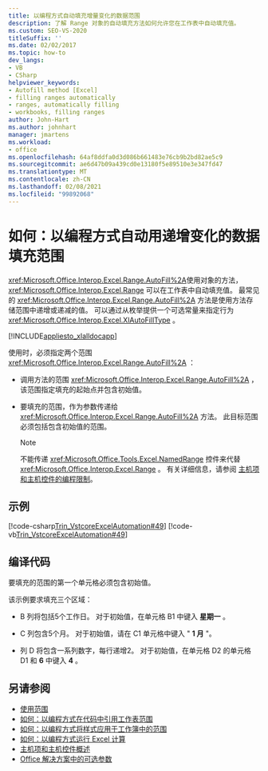 ```yaml
---
title: 以编程方式自动填充增量变化的数据范围
description: 了解 Range 对象的自动填充方法如何允许您在工作表中自动填充值。
ms.custom: SEO-VS-2020
titleSuffix: ''
ms.date: 02/02/2017
ms.topic: how-to
dev_langs:
- VB
- CSharp
helpviewer_keywords:
- Autofill method [Excel]
- filling ranges automatically
- ranges, automatically filling
- workbooks, filling ranges
author: John-Hart
ms.author: johnhart
manager: jmartens
ms.workload:
- office
ms.openlocfilehash: 64af8ddfa0d3d086b661483e76cb9b2bd82ae5c9
ms.sourcegitcommit: ae6d47b09a439cd0e13180f5e89510e3e347fd47
ms.translationtype: MT
ms.contentlocale: zh-CN
ms.lasthandoff: 02/08/2021
ms.locfileid: "99892068"
---
```

# <a name="how-to-programmatically-automatically-fill-ranges-with-incrementally-changing-data"></a>如何：以编程方式自动用递增变化的数据填充范围
  <xref:Microsoft.Office.Interop.Excel.Range.AutoFill%2A>使用对象的方法， <xref:Microsoft.Office.Interop.Excel.Range> 可以在工作表中自动填充值。 最常见的 <xref:Microsoft.Office.Interop.Excel.Range.AutoFill%2A> 方法是使用方法存储范围中递增或递减的值。 可以通过从枚举提供一个可选常量来指定行为 <xref:Microsoft.Office.Interop.Excel.XlAutoFillType> 。

 [!INCLUDE[appliesto_xlalldocapp](../vsto/includes/appliesto-xlalldocapp-md.md)]

 使用时，必须指定两个范围 <xref:Microsoft.Office.Interop.Excel.Range.AutoFill%2A> ：

- 调用方法的范围 <xref:Microsoft.Office.Interop.Excel.Range.AutoFill%2A> ，该范围指定填充的起始点并包含初始值。

- 要填充的范围，作为参数传递给 <xref:Microsoft.Office.Interop.Excel.Range.AutoFill%2A> 方法。 此目标范围必须包括包含初始值的范围。

    > [!NOTE]
    > 不能传递 <xref:Microsoft.Office.Tools.Excel.NamedRange> 控件来代替 <xref:Microsoft.Office.Interop.Excel.Range> 。 有关详细信息，请参阅 [主机项和主机控件的编程限制](../vsto/programmatic-limitations-of-host-items-and-host-controls.md)。

## <a name="example"></a>示例
 [!code-csharp[Trin_VstcoreExcelAutomation#49](../vsto/codesnippet/CSharp/Trin_VstcoreExcelAutomationCS/Sheet1.cs#49)]
 [!code-vb[Trin_VstcoreExcelAutomation#49](../vsto/codesnippet/VisualBasic/Trin_VstcoreExcelAutomation/Sheet1.vb#49)]

## <a name="compile-the-code"></a>编译代码
 要填充的范围的第一个单元格必须包含初始值。

 该示例要求填充三个区域：

- B 列将包括5个工作日。 对于初始值，在单元格 B1 中键入 **星期一** 。

- C 列包含5个月。 对于初始值，请在 C1 单元格中键入 " **1 月** "。

- 列 D 将包含一系列数字，每行递增2。 对于初始值，在单元格 D2 的单元格 D1 和 **6** 中键入 **4** 。

## <a name="see-also"></a>另请参阅
- [使用范围](../vsto/working-with-ranges.md)
- [如何：以编程方式在代码中引用工作表范围](../vsto/how-to-programmatically-refer-to-worksheet-ranges-in-code.md)
- [如何：以编程方式将样式应用于工作簿中的范围](../vsto/how-to-programmatically-apply-styles-to-ranges-in-workbooks.md)
- [如何：以编程方式运行 Excel 计算](../vsto/how-to-programmatically-run-excel-calculations-programmatically.md)
- [主机项和主机控件概述](../vsto/host-items-and-host-controls-overview.md)
- [Office 解决方案中的可选参数](../vsto/optional-parameters-in-office-solutions.md)
